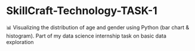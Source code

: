 # SkillCraft-Technology-TASK-1
📊 Visualizing the distribution of age and gender using Python (bar chart &amp; histogram). Part of my data science internship task on basic data exploration
